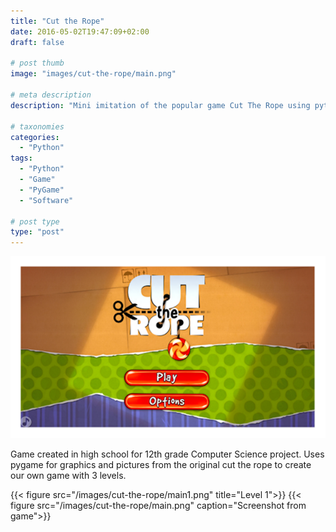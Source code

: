 ```yaml
---
title: "Cut the Rope"
date: 2016-05-02T19:47:09+02:00
draft: false

# post thumb
image: "images/cut-the-rope/main.png"

# meta description
description: "Mini imitation of the popular game Cut The Rope using python https://github.com/Sneha-shah/Cut-the-rope"

# taxonomies
categories: 
  - "Python"
tags:
  - "Python"
  - "Game"
  - "PyGame"
  - "Software"

# post type
type: "post"
---
```

![image](../../images/cut-the-rope/main.png)

Game created in high school for 12th grade Computer Science project. Uses pygame for graphics and pictures from the original cut the rope to create our own game with 3 levels.

{{< figure src="/images/cut-the-rope/main1.png" title="Level 1">}}
{{< figure src="/images/cut-the-rope/main.png"  caption="Screenshot from game">}}


